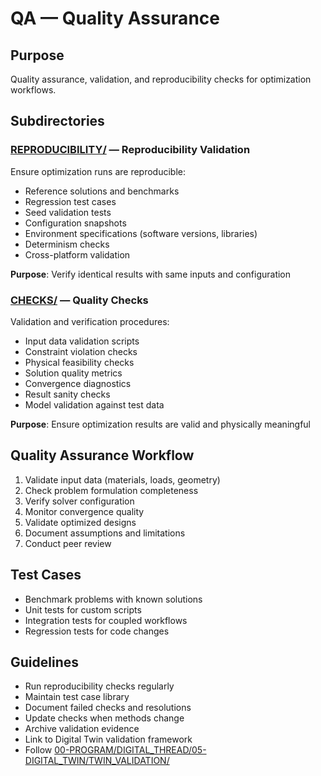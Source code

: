 # QA — Quality Assurance

## Purpose
Quality assurance, validation, and reproducibility checks for optimization workflows.

## Subdirectories

### [REPRODUCIBILITY/](REPRODUCIBILITY/) — Reproducibility Validation
Ensure optimization runs are reproducible:
- Reference solutions and benchmarks
- Regression test cases
- Seed validation tests
- Configuration snapshots
- Environment specifications (software versions, libraries)
- Determinism checks
- Cross-platform validation

**Purpose**: Verify identical results with same inputs and configuration

### [CHECKS/](CHECKS/) — Quality Checks
Validation and verification procedures:
- Input data validation scripts
- Constraint violation checks
- Physical feasibility checks
- Solution quality metrics
- Convergence diagnostics
- Result sanity checks
- Model validation against test data

**Purpose**: Ensure optimization results are valid and physically meaningful

## Quality Assurance Workflow
1. Validate input data (materials, loads, geometry)
2. Check problem formulation completeness
3. Verify solver configuration
4. Monitor convergence quality
5. Validate optimized designs
6. Document assumptions and limitations
7. Conduct peer review

## Test Cases
- Benchmark problems with known solutions
- Unit tests for custom scripts
- Integration tests for coupled workflows
- Regression tests for code changes

## Guidelines
- Run reproducibility checks regularly
- Maintain test case library
- Document failed checks and resolutions
- Update checks when methods change
- Archive validation evidence
- Link to Digital Twin validation framework
- Follow [00-PROGRAM/DIGITAL_THREAD/05-DIGITAL_TWIN/TWIN_VALIDATION/](../../../../../../../../../../../../00-PROGRAM/DIGITAL_THREAD/05-DIGITAL_TWIN/TWIN_VALIDATION/)
